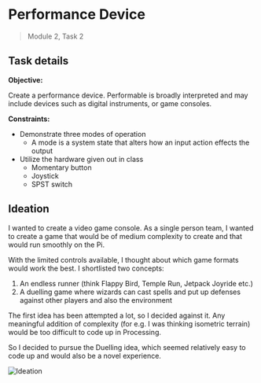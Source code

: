 # Performance Device

> Module 2, Task 2

## Task details

**Objective:**

Create a performance device. Performable is broadly interpreted and may include devices such as digital instruments, or game consoles.

**Constraints:**

- Demonstrate three modes of operation
  - A mode is a system state that alters how an input action effects the output
- Utilize the hardware given out in class
  - Momentary button
  - Joystick
  - SPST switch

## Ideation

I wanted to create a video game console. As a single person team, I wanted to create a game that would be of medium complexity to create and that would run smoothly on the Pi.

With the limited controls available, I thought about which game formats would work the best. I shortlisted two concepts:

1. An endless runner (think Flappy Bird, Temple Run, Jetpack Joyride etc.)
2. A duelling game where wizards can cast spells and put up defenses against other players and also the environment

The first idea has been attempted a lot, so I decided against it. Any meaningful addition of complexity (for e.g. I was thinking isometric terrain) would be too difficult to code up in Processing. 

So I decided to pursue the Duelling idea, which seemed relatively easy to code up and would also be a novel experience. 

![Ideation](./assets/ideation.jpg)

